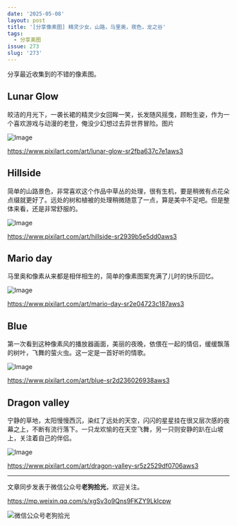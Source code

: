 ```yaml
---
date: '2025-05-08'
layout: post
title: '[分享像素图] 精灵少女，山路，马里奥，夜色，龙之谷'
tags:
  - 分享美图
issue: 273
slug: '273'
---
```


分享最近收集到的不错的像素图。

## Lunar Glow

皎洁的月光下，一袭长裙的精灵少女回眸一笑，长发随风摇曳，顾盼生姿，作为一个喜欢游戏与动漫的老登，俺没少幻想过去异世界冒险。图片

![Image](https://github.com/user-attachments/assets/dd8200d0-e6c0-4da5-8aac-30b1e6c907d2)

https://www.pixilart.com/art/lunar-glow-sr2fba637c7e1aws3

## Hillside

简单的山路景色，非常喜欢这个作品中草丛的处理，很有生机，要是稍微有点花朵点缀就更好了。远处的树和植被的处理稍微随意了一点，算是美中不足吧。但是整体来看，还是非常舒服的。

![Image](https://github.com/user-attachments/assets/d554d6e4-65d8-44d8-8cd1-abc3de7351d6)

https://www.pixilart.com/art/hillside-sr2939b5e5dd0aws3

## Mario day

马里奥和像素从来都是相伴相生的，简单的像素图案充满了儿时的快乐回忆。

![Image](https://github.com/user-attachments/assets/60db284d-b5a4-44e0-9b99-0e5413d610d5)

https://www.pixilart.com/art/mario-day-sr2e04723c187aws3

## Blue

第一次看到这种像素风的播放器画面，美丽的夜晚，依偎在一起的情侣，缓缓飘落的树叶，飞舞的萤火虫。这一定是一首好听的情歌。

![Image](https://github.com/user-attachments/assets/f67adefe-9e52-4287-bbf8-e55110b63015)

https://www.pixilart.com/art/blue-sr2d236026938aws3

## Dragon valley

宁静的草地，太阳慢慢西沉，染红了远处的天空，闪闪的星星挂在很又层次感的夜幕之上，不断有流行落下。一只龙欢愉的在天空飞舞，另一只则安静的趴在山坡上，关注着自己的伴侣。

![Image](https://github.com/user-attachments/assets/86455d64-6181-45a9-864f-12c134fcdad0)

https://www.pixilart.com/art/dragon-valley-sr5z2529df0706aws3

---

文章同步发表于微信公众号**老狗拾光**，欢迎关注。

https://mp.weixin.qq.com/s/xgSv3o9Qns9FKZY9LkIcpw

![微信公众号老狗拾光](https://github.com/user-attachments/assets/1a652b8b-7f5b-4879-af52-65e1fe3f7b4d)
